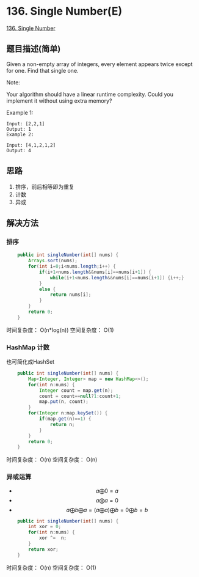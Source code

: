 # 136. Single Number(E)
[136. Single Number](https://leetcode-cn.com/problems/single-number/)

## 题目描述(简单)

Given a non-empty array of integers, every element appears twice except for one. Find that single one.

Note:

Your algorithm should have a linear runtime complexity. Could you implement it without using extra memory?

Example 1:
```
Input: [2,2,1]
Output: 1
Example 2:

Input: [4,1,2,1,2]
Output: 4
```



## 思路

1. 排序，前后相等即为重复
2. 计数
3. 异或


## 解决方法

### 排序


```java
    public int singleNumber(int[] nums) {
    	Arrays.sort(nums);
        for(int i=0;i<nums.length;i++) {
        	if(i+1<nums.length&&nums[i]==nums[i+1]) {
        		while(i+1<nums.length&&nums[i]==nums[i+1]) {i++;}
        	}
        	else {
				return nums[i];
			}
        }
        return 0;
    }
```
时间复杂度： O(n*log(n)) 
空间复杂度： O(1) 



### HashMap 计数

也可简化成HashSet 

```java
    public int singleNumber(int[] nums) {
    	Map<Integer, Integer> map = new HashMap<>();
    	for(int n:nums) {
    		Integer count = map.get(n);
    		count = count==null?1:count+1;
    		map.put(n, count);
    	}
    	for(Integer n:map.keySet()) {
    		if(map.get(n)==1) {
    			return n;
    		}
    	}
    	return 0;
    }
```
时间复杂度： O(n) 
空间复杂度： O(n) 



### 异或运算
- $$ a \bigoplus 0 = a $$
- $$ a \bigoplus a = 0 $$
- $$ a \bigoplus b \bigoplus a=(a \bigoplus a) \bigoplus b=0 \bigoplus b=b $$


```java
    public int singleNumber(int[] nums) {
    	int xor = 0;
    	for(int n:nums) {
    		xor ^=  n;
    	}
    	return xor;
    }
```

时间复杂度： O(n) 
空间复杂度： O(1) 




